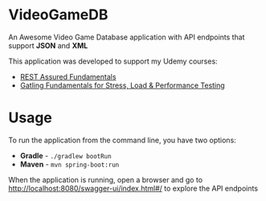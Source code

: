 # VideoGameDB
 An Awesome Video Game Database application with API endpoints that support **JSON** and **XML**

This application was developed to support my Udemy courses: 

- [REST Assured Fundamentals](https://www.udemy.com/course/rest-assured-fundamentals/)
- [Gatling Fundamentals for Stress, Load & Performance Testing](https://www.udemy.com/course/gatling-fundamentals/)

# Usage
To run the application from the command line, you have two options:

- **Gradle** - `./gradlew bootRun`
- **Maven**  - `mvn spring-boot:run`

When the application is running, open a browser and go to [http://localhost:8080/swagger-ui/index.html#/](http://localhost:8080/swagger-ui/index.html#/) to explore the API endpoints
